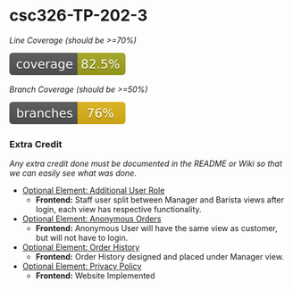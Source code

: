 # csc326-TP-202-3


*Line Coverage (should be >=70%)*

![Coverage](.github/badges/jacoco.svg)

*Branch Coverage (should be >=50%)*

![Branches](.github/badges/branches.svg)


### Extra Credit

_Any extra credit done must be documented in the README or Wiki so that we can easily see what was done._

- [Optional Element: Additional User Role](https://github.ncsu.edu/engr-csc326-spring2024/csc326-TP-202-3/wiki/%5BUser-Story%5D-Additional-User-Role)
  - **Frontend:** Staff user split between Manager and Barista views after login, each view has respective functionality.
- [Optional Element: Anonymous Orders](https://github.ncsu.edu/engr-csc326-spring2024/csc326-TP-202-3/wiki/%5BUser-Story%5D-Anonymous-Orders)
  - **Frontend:** Anonymous User will have the same view as customer, but will not have to login.
- [Optional Element: Order History](https://github.ncsu.edu/engr-csc326-spring2024/csc326-TP-202-3/wiki/%5BUser-Story%5D-Order-History)
  -  **Frontend:** Order History designed and placed under Manager view.
- [Optional Element: Privacy Policy](https://github.ncsu.edu/engr-csc326-spring2024/csc326-TP-202-3/wiki/%5BUser-Story%5D-Privacy-Policy)
  -  **Frontend:** Website Implemented
